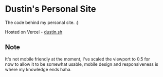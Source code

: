 # Dustin's Personal Site

The code behind my personal site. :)

Hosted on Vercel - [dustin.sh](https://dustin.sh)

## Note

It's not mobile friendly at the moment, I've scaled the viewport to 0.5 for now to allow it to be somewhat usable, mobile design and responsiveness is where my knowledge ends haha.
